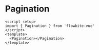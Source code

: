 <script setup>
import PaginationExample from './examples/PaginationExample.vue'
</script>
# Pagination

```vue
<script setup>
import { Pagination } from 'flowbite-vue'
</script>
<template>
  <Pagination></Pagination>
</template>
```

<PaginationExample />
